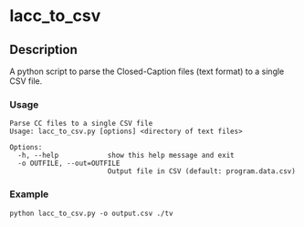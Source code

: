 # lacc_to_csv

## Description

A python script to parse the Closed-Caption files (text format) to a single CSV file.

### Usage

```
Parse CC files to a single CSV file
Usage: lacc_to_csv.py [options] <directory of text files>

Options:
  -h, --help            show this help message and exit
  -o OUTFILE, --out=OUTFILE
                        Output file in CSV (default: program.data.csv)
```

### Example

```
python lacc_to_csv.py -o output.csv ./tv
```
